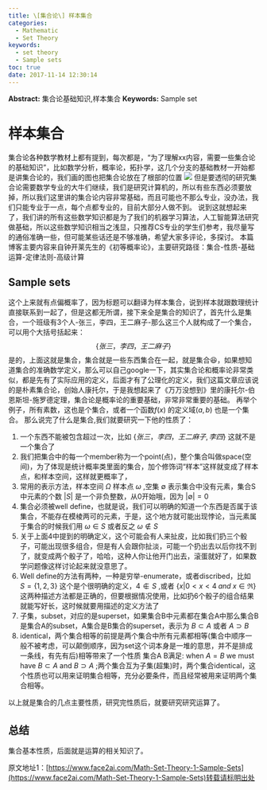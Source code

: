 ```yaml
---
title: \[集合论\] 样本集合
categories:
  - Mathematic
  - Set Theory
keywords:
  - set theory
  - Sample sets
toc: true
date: 2017-11-14 12:30:14
---
```


**Abstract:** 集合论基础知识,样本集合
**Keywords:** Sample set

<!--more-->
# 样本集合
集合论各种数学教材上都有提到，每次都是，“为了理解xx内容，需要一些集合论的基础知识”，比如数学分析，概率论，拓扑学，这几个分支的基础教材一开始都是讲集合论的，我们画的图也把集合论放在了根部的位置
![](https://tony4ai-1251394096.cos.ap-hongkong.myqcloud.com/blog_images/Math-Set-Theory-1-Sample-Sets/Mathematic.png)
但是要透彻的研究集合论需要数学专业的大牛们继续，我们是研究计算机的，所以有些东西必须要放掉，所以我们这里讲的集合论内容非常基础，而且可能也不那么专业，没办法，我们只能专业于一点，每个点都专业的，目前大部分人做不到。
说到这就想起来了，我们讲的所有这些数学知识都是为了我们的机器学习算法，人工智能算法研究做基础，所以这些数学知识相当之浅显，只推荐CS专业的学生们参考，我尽量写的通俗准确一些，但可能某些话还是不够准确，希望大家多评论，多探讨。
本篇博客主要内容来自钟开莱先生的《初等概率论》，主要研究路径：集合-性质-基础运算-定律法则-高级计算
## Sample sets
这个上来就有点偏概率了，因为标题可以翻译为样本集合，说到样本就跟数理统计直接联系到一起了，但是这都无所谓，接下来全是集合的知识了，首先什么是集合，一个班级有3个人-张三，李四，王二麻子-那么这三个人就构成了一个集合，可以用个大括号括起来：
$$
\{张三，李四，王二麻子\}
$$
是的，上面这就是集合，集合就是一些东西集合在一起，就是集合😆，如果想知道集合的准确数学定义，那么可以自己google一下，其实集合论和概率论非常类似，都是先有了实际应用的定义，后面才有了公理化的定义，我们这篇文章应该说的是朴素集合论，创始人康托尔，于是我想起来了《万万没想到》里的康托尔-伯恩斯坦-施罗德定理，集合论是概率论的重要基础，非常非常重要的基础。
再举个例子，所有素数，这也是个集合，或者一个函数$f(x)$ 的定义域$(a,b)$ 也是一个集合。
那么说完了什么是集合,我们就要研究一下他的性质了：
1. 一个东西不能被包含超过一次，比如 $\{张三，李四，王二麻子,李四\}$ 这就不是一个集合了
2. 我们把集合中的每一个member称为一个point(点)，整个集合叫做space(空间)，为了体现是统计概率类里面的集合，加个修饰词“样本”这样就变成了样本点，和样本空间，这样就更概率了，
3. 常用的表示方法，样本空间 $\Omega$ 样本点 $\omega$ ,空集 $\emptyset$ 表示集合中没有元素，集合S中元素的个数 $|S|$ 是一个非负整数，从0开始哦，因为 $|\emptyset|=0$
4. 集合必须被well define，也就是说，我们可以明确的知道一个东西是否属于该集合，不能存在模棱两可的元素，于是，这个地方就可能出现悖论，当元素属于集合的时候我们用 $\omega \in S$ 或者反之 $\omega \notin S$
5. 关于上面4中提到的明确定义，这个可能会有人来扯皮，比如我们扔三个骰子，可能出现很多组合，但是有人会跟你扯淡，可能一个扔出去以后你找不到了，就变成两个骰子了，哈哈，这种人你让他开门出去，滚蛋就好了，如果数学问题像这样讨论起来就没意思了。
6. Well define的方法有两种，一种是穷举-enumerate，或者discribed，比如 $S=\{1,2,3\}$ 这个是个很明确的定义，$4 \notin S$ ,或者 $\{x|0<x<4\;and\;x\in \Re \}$ 这两种描述方法都是正确的，但要根据情况使用，比如扔6个骰子的组合结果就能写好长，这时候就要用描述的定义方法了
7. 子集，subset，对应的是superset，如果集合B中元素都在集合A中那么集合B是集合A的subset，A集合是B集合的superset，表示为 $B\subset A$ 或者 $A\supset B$
8. identical，两个集合相等的前提是两个集合中所有元素都相等(集合中顺序一般不被考虑，可以颠倒顺序，因为set这个词本身是一堆的意思，并不是排成一条线，有先有后)相等带来了一个性质 集合A B满足: when $A=B$ we must have $B\subset A$ and  $B\supset A$ ;两个集合互为子集(超集)时，两个集合identical，这个性质也可以用来证明集合相等，充分必要条件，而且经常被用来证明两个集合相等。

以上就是集合的几点主要性质，研究完性质后，就要研究研究运算了。

## 总结
集合基本性质，后面就是运算的相关知识了。





原文地址1：[https://www.face2ai.com/Math-Set-Theory-1-Sample-Sets](https://www.face2ai.com/Math-Set-Theory-1-Sample-Sets)转载请标明出处
